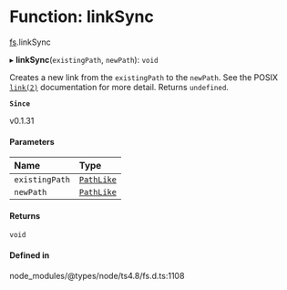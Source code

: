 # Function: linkSync

[fs](../modules/fs.md).linkSync

▸ **linkSync**(`existingPath`, `newPath`): `void`

Creates a new link from the `existingPath` to the `newPath`. See the POSIX [`link(2)`](http://man7.org/linux/man-pages/man2/link.2.html) documentation for more detail. Returns `undefined`.

**`Since`**

v0.1.31

#### Parameters

| Name | Type |
| :------ | :------ |
| `existingPath` | [`PathLike`](../types/fs.PathLike.md) |
| `newPath` | [`PathLike`](../types/fs.PathLike.md) |

#### Returns

`void`

#### Defined in

node_modules/@types/node/ts4.8/fs.d.ts:1108
